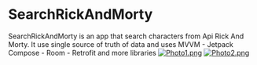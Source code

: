 # SearchRickAndMorty
SearchRickAndMorty is an app that search characters from Api Rick And Morty. It use single source of truth of data and uses MVVM - Jetpack Compose - Room - Retrofit and more libraries
[![Photo1.png](https://i.postimg.cc/BQ0DH65f/Photo1.png)](https://postimg.cc/0rVbq9HV) [![Photo2.png](https://i.postimg.cc/k5BtqtCK/Photo2.png)](https://postimg.cc/061NCjby)
